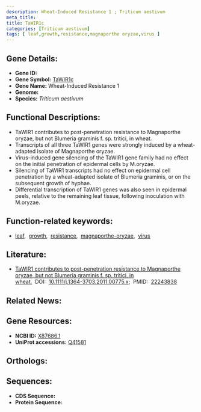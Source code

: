 ```yaml
---
description: Wheat-Induced Resistance 1 ; Triticum aestivum
meta_title:
title: TaWIR1c
categories: [Triticum aestivum]
tags: [ leaf,growth,resistance,magnaporthe oryzae,virus ]
---
```


## Gene Details:
- **Gene ID:** []()
- **Gene Symbol:** <u>TaWIR1c</u>
- **Gene Name:** Wheat-Induced Resistance 1
- **Genome:** 
- **Species:** *Triticum aestivum*

## Functional Descriptions:
   - TaWIR1 contributes to post-penetration resistance to Magnaporthe oryzae, but not Blumeria graminis f. sp. tritici, in wheat.
   - Transcripts of all three TaWIR1 genes were strongly induced by a wheat-adapted isolate of Magnaporthe oryzae.
   - Virus-induced gene silencing of the TaWIR1 gene family had no effect on the initial penetration of epidermal cells by M.oryzae.
   - Silencing of TaWIR1 transcripts had no effect on epidermal cell penetration by a wheat-adapted isolate of Blumeria graminis, or on the subsequent growth of hyphae.
   - Differential transcription of TaWIR1 genes was also seen in epidermal peels, relative to the remaining leaf tissue, following inoculation with M.oryzae.

## Function-related keywords:
   - [leaf](/tags/leaf/),&nbsp;&nbsp;[growth](/tags/growth/),&nbsp;&nbsp;[resistance](/tags/resistance/),&nbsp;&nbsp;[magnaporthe-oryzae](/tags/magnaporthe-oryzae/),&nbsp;&nbsp;[virus](/tags/virus/)

## Literature:
   - [TaWIR1 contributes to post-penetration resistance to Magnaporthe oryzae, but not Blumeria graminis f. sp. tritici, in wheat.](https://www.doi.org/10.1111/j.1364-3703.2011.00775.x)&nbsp;&nbsp;DOI:&nbsp;&nbsp;[10.1111/j.1364-3703.2011.00775.x](https://www.doi.org/10.1111/j.1364-3703.2011.00775.x);&nbsp;&nbsp;PMID:&nbsp;&nbsp;[22243838](https://pubmed.ncbi.nlm.nih.gov/22243838/)

## Related News:

## Gene Resources:
- **NCBI ID:**  [X87686.1](https://www.ncbi.nlm.nih.gov/search/all/?term=X87686.1)
- **UniProt accessions:**  [Q41581](https://www.uniprot.org/uniprotkb/Q41581/entry)

## Orthologs:

## Sequences:
- **CDS Sequence:**
- **Protein Sequence:**
